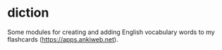 # diction
Some modules for creating and adding English vocabulary words to my flashcards (https://apps.ankiweb.net).
